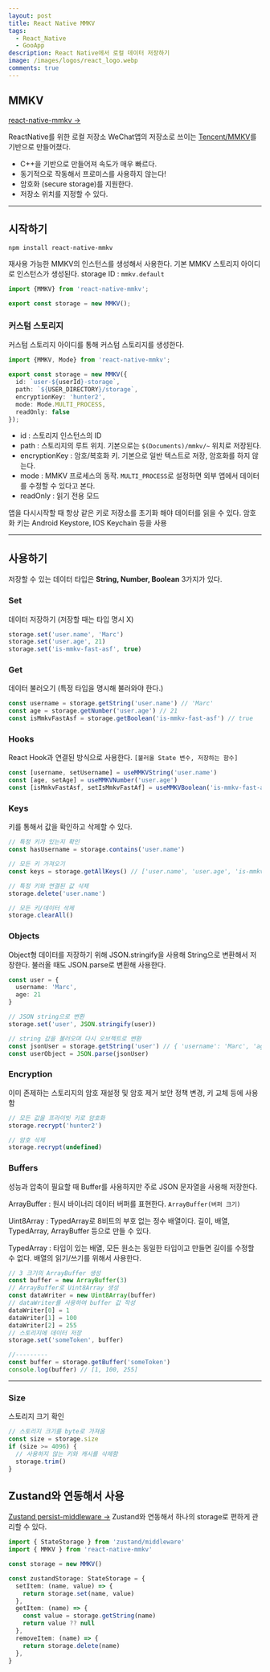 ```yaml
---
layout: post
title: React Native MMKV
tags:
  - React_Native
  - GooApp
description: React Native에서 로컬 데이터 저장하기
image: /images/logos/react_logo.webp
comments: true
---
```

## MMKV
[react-native-mmkv ->](https://github.com/mrousavy/react-native-mmkv)

ReactNative를 위한 로컬 저장소
WeChat앱의 저장소로 쓰이는 [Tencent/MMKV](https://github.com/Tencent/MMKV)를 기반으로 만들어졌다.

- C++을 기반으로 만들어져 속도가 매우 빠르다.
- 동기적으로 작동해서 프로미스를 사용하지 않는다!
- 암호화 (secure storage)를 지원한다.
- 저장소 위치를 지정할 수 있다.

---

## 시작하기

`npm install react-native-mmkv`

재사용 가능한 MMKV의 인스턴스를 생성해서 사용한다.
기본 MMKV 스토리지 아이디로 인스턴스가 생성된다. storage ID : `mmkv.default`

```ts
import {MMKV} from 'react-native-mmkv';

export const storage = new MMKV();
```

### 커스텀 스토리지

커스텀 스토리지 아이디를 통해 커스텀 스토리지를 생성한다.

```ts
import {MMKV, Mode} from 'react-native-mmkv';

export const storage = new MMKV({  
  id: `user-${userId}-storage`,
  path: `${USER_DIRECTORY}/storage`,
  encryptionKey: 'hunter2',
  mode: Mode.MULTI_PROCESS,
  readOnly: false
});
```

- id : 스토리지 인스턴스의 ID
- path : 스토리지의 루트 위치. 기본으로는 `$(Documents)/mmkv/~` 위치로 저장된다.
- encryptionKey : 암호/복호화 키. 기본으로 일반 텍스트로 저장, 암호화를 하지 않는다.
- mode : MMKV 프로세스의 동작. `MULTI_PROCESS`로 설정하면 외부 앱에서 데이터를 수정할 수 있다고 본다.
- readOnly : 읽기 전용 모드

앱을 다시시작할 때 항상 같은 키로 저장소를 초기화 해야 데이터를 읽을 수 있다.
암호화 키는 Android Keystore, IOS Keychain 등을 사용

---

## 사용하기

저장할 수 있는 데이터 타입은 **String, Number, Boolean** 3가지가 있다.

### Set

데이터 저장하기 (저장할 때는 타입 명시 X)

```ts
storage.set('user.name', 'Marc')
storage.set('user.age', 21)
storage.set('is-mmkv-fast-asf', true)
```

### Get

데이터 불러오기 (특정 타입을 명시해 불러와야 한다.)

```ts
const username = storage.getString('user.name') // 'Marc'
const age = storage.getNumber('user.age') // 21
const isMmkvFastAsf = storage.getBoolean('is-mmkv-fast-asf') // true
```

### Hooks

React Hook과 연결된 방식으로 사용한다.
`[불러올 State 변수, 저장하는 함수]`

```ts
const [username, setUsername] = useMMKVString('user.name')
const [age, setAge] = useMMKVNumber('user.age')
const [isMmkvFastAsf, setIsMmkvFastAf] = useMMKVBoolean('is-mmkv-fast-asf')
```

### Keys

키를 통해서 값을 확인하고 삭제할 수 있다.

```ts
// 특정 키가 있는지 확인
const hasUsername = storage.contains('user.name')

// 모든 키 가져오기
const keys = storage.getAllKeys() // ['user.name', 'user.age', 'is-mmkv-fast-asf']

// 특정 키와 연결된 값 삭제
storage.delete('user.name')

// 모든 키/데이터 삭제
storage.clearAll()
```

### Objects

Object형 데이터를 저장하기 위해 JSON.stringify을 사용해 String으로 변환해서 저장한다.
불러올 때도 JSON.parse로 변환해 사용한다.

```ts
const user = {
  username: 'Marc',
  age: 21
}

// JSON string으로 변환
storage.set('user', JSON.stringify(user))

// string 값을 불러오며 다시 오브젝트로 변환
const jsonUser = storage.getString('user') // { 'username': 'Marc', 'age': 21 }
const userObject = JSON.parse(jsonUser)
```

### Encryption

이미 존제하는 스토리지의 암호 재설정 및 암호 제거
보안 정책 변경, 키 교체 등에 사용함

```ts
// 모든 값을 프라이빗 키로 암호화
storage.recrypt('hunter2')

// 암호 삭제
storage.recrypt(undefined)
```

### Buffers

성능과 압축이 필요할 때 Buffer를 사용하지만 주로 JSON 문자열을 사용해 저장한다.

ArrayBuffer : 원시 바이너리 데이터 버퍼를 표현한다.
`ArrayBuffer(버퍼 크기)`

Uint8Array : TypedArray로 8비트의 부호 없는 정수 배열이다.
길이, 배열, TypedArray, ArrayBuffer 등으로 만들 수 있다.

TypedArray : 타입이 있는 배열, 모든 원소는 동일한 타입이고 만들면 길이를 수정할 수 없다.
배열의 읽기/쓰기를 위해서 사용한다.

```ts
// 3 크기의 ArrayBuffer 생성
const buffer = new ArrayBuffer(3)
// ArrayBuffer로 Uint8Array 생성
const dataWriter = new Uint8Array(buffer)
// dataWriter를 사용하여 buffer 값 작성
dataWriter[0] = 1
dataWriter[1] = 100
dataWriter[2] = 255
// 스토리지에 데이터 저장
storage.set('someToken', buffer)

//---------
const buffer = storage.getBuffer('someToken')
console.log(buffer) // [1, 100, 255]
```

---

### Size

스토리지 크기 확인

```ts
// 스토리지 크기를 byte로 가져옴
const size = storage.size
if (size >= 4096) {
  // 사용하지 않는 키와 캐시를 삭제함
  storage.trim()
}
```

## Zustand와 연동해서 사용

[Zustand persist-middleware ->](https://github.com/mrousavy/react-native-mmkv/blob/main/docs/WRAPPER_ZUSTAND_PERSIST_MIDDLEWARE.md)
Zustand와 연동해서 하나의 storage로 편하게 관리할 수 있다.

```ts
import { StateStorage } from 'zustand/middleware'
import { MMKV } from 'react-native-mmkv'

const storage = new MMKV()

const zustandStorage: StateStorage = {
  setItem: (name, value) => {
    return storage.set(name, value)
  },
  getItem: (name) => {
    const value = storage.getString(name)
    return value ?? null
  },
  removeItem: (name) => {
    return storage.delete(name)
  },
}
```